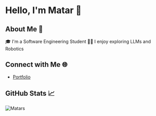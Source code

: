 # Hello, I'm Matar 👋

## About Me 🚀
🎓 I'm a Software Engineering Student
👨‍💻 I enjoy exploring LLMs and Robotics

## Connect with Me 🌐
- [Portfolio](https://matars.netlify.app/)


## GitHub Stats 📈
![Matars](https://github-readme-stats.vercel.app/api?username=Matars&show_icons=true&theme=radical)

<!-- Optional: Any other sections you want to include -->
